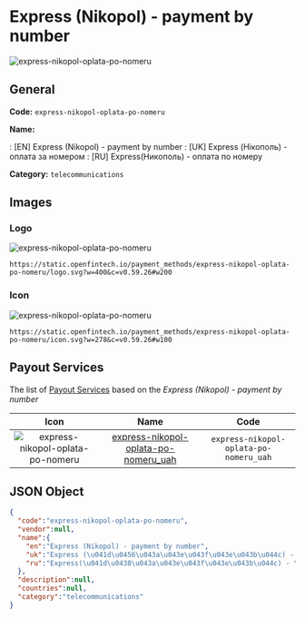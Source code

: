
# Express (Nikopol) - payment by number 
![express-nikopol-oplata-po-nomeru](https://static.openfintech.io/payment_methods/express-nikopol-oplata-po-nomeru/logo.svg?w=400&c=v0.59.26#w200)  

## General 
**Code:** `express-nikopol-oplata-po-nomeru` 
 
**Name:** 
 
:	[EN] Express (Nikopol) - payment by number 
:	[UK] Express (Нікополь) - оплата за номером 
:	[RU] Express(Никополь) - оплата по номеру 
 
**Category:** `telecommunications` 
 

## Images 

### Logo 
![express-nikopol-oplata-po-nomeru](https://static.openfintech.io/payment_methods/express-nikopol-oplata-po-nomeru/logo.svg?w=400&c=v0.59.26#w200)  

```
https://static.openfintech.io/payment_methods/express-nikopol-oplata-po-nomeru/logo.svg?w=400&c=v0.59.26#w200
```  

### Icon 
![express-nikopol-oplata-po-nomeru](https://static.openfintech.io/payment_methods/express-nikopol-oplata-po-nomeru/icon.svg?w=278&c=v0.59.26#w100)  

```
https://static.openfintech.io/payment_methods/express-nikopol-oplata-po-nomeru/icon.svg?w=278&c=v0.59.26#w100
```  

## Payout Services 
 
The list of [Payout Services](/payout-services/) based on the _Express (Nikopol) - payment by number_ 

|Icon|Name|Code| 
|:---:|:---:|:---:| 
|![express-nikopol-oplata-po-nomeru](https://static.openfintech.io/payout_methods/express-nikopol-oplata-po-nomeru/icon.png?w=278&c=v0.59.26#w40) |[express-nikopol-oplata-po-nomeru_uah](/payout-services/express-nikopol-oplata-po-nomeru_uah/)|`express-nikopol-oplata-po-nomeru_uah`| 
 

## JSON Object 

```json
{
  "code":"express-nikopol-oplata-po-nomeru",
  "vendor":null,
  "name":{
    "en":"Express (Nikopol) - payment by number",
    "uk":"Express (\u041d\u0456\u043a\u043e\u043f\u043e\u043b\u044c) - \u043e\u043f\u043b\u0430\u0442\u0430 \u0437\u0430 \u043d\u043e\u043c\u0435\u0440\u043e\u043c",
    "ru":"Express(\u041d\u0438\u043a\u043e\u043f\u043e\u043b\u044c) - \u043e\u043f\u043b\u0430\u0442\u0430 \u043f\u043e \u043d\u043e\u043c\u0435\u0440\u0443"
  },
  "description":null,
  "countries":null,
  "category":"telecommunications"
}
```  
